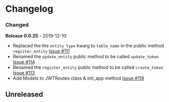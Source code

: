 # Changelog

### Changed

**Release 0.0.25** - 2019-12-10

- Replaced the the `entity_type` kwarg to `table_name` in the public method `register_entity` [Issue #111](https://github.com/joegasewicz/Flask-JWT-Router/issues/111)
- Renamed the `update_entity` public method to be called `update_token` [Issue #114](https://github.com/joegasewicz/Flask-JWT-Router/issues/114)
- Renamed the `register_entity` public method to be called `create_token` [Issue #113](https://github.com/joegasewicz/Flask-JWT-Router/issues/113)
- Add Models to JWTRoutes class & init_app method [Issue #119](https://github.com/joegasewicz/Flask-JWT-Router/issues/119)

## Unreleased